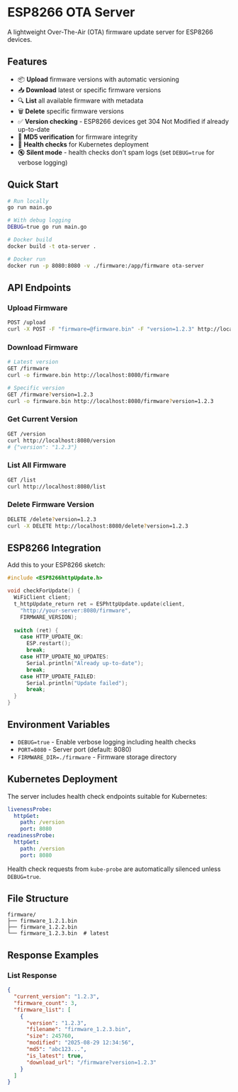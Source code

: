 # ESP8266 OTA Server

A lightweight Over-The-Air (OTA) firmware update server for ESP8266 devices.

## Features

- 📦 **Upload** firmware versions with automatic versioning
- 📥 **Download** latest or specific firmware versions
- 🔍 **List** all available firmware with metadata
- 🗑️ **Delete** specific firmware versions
- ✅ **Version checking** - ESP8266 devices get 304 Not Modified if already up-to-date
- 🔐 **MD5 verification** for firmware integrity
- 🏥 **Health checks** for Kubernetes deployment
- 🔇 **Silent mode** - health checks don't spam logs (set `DEBUG=true` for verbose logging)

## Quick Start

```bash
# Run locally
go run main.go

# With debug logging
DEBUG=true go run main.go

# Docker build
docker build -t ota-server .

# Docker run
docker run -p 8080:8080 -v ./firmware:/app/firmware ota-server
```

## API Endpoints

### Upload Firmware
```bash
POST /upload
curl -X POST -F "firmware=@firmware.bin" -F "version=1.2.3" http://localhost:8080/upload
```

### Download Firmware
```bash
# Latest version
GET /firmware
curl -o firmware.bin http://localhost:8080/firmware

# Specific version
GET /firmware?version=1.2.3
curl -o firmware.bin http://localhost:8080/firmware?version=1.2.3
```

### Get Current Version
```bash
GET /version
curl http://localhost:8080/version
# {"version": "1.2.3"}
```

### List All Firmware
```bash
GET /list
curl http://localhost:8080/list
```

### Delete Firmware Version
```bash
DELETE /delete?version=1.2.3
curl -X DELETE http://localhost:8080/delete?version=1.2.3
```

## ESP8266 Integration

Add this to your ESP8266 sketch:

```cpp
#include <ESP8266httpUpdate.h>

void checkForUpdate() {
  WiFiClient client;
  t_httpUpdate_return ret = ESPhttpUpdate.update(client, 
    "http://your-server:8080/firmware", 
    FIRMWARE_VERSION);
    
  switch (ret) {
    case HTTP_UPDATE_OK:
      ESP.restart();
      break;
    case HTTP_UPDATE_NO_UPDATES:
      Serial.println("Already up-to-date");
      break;
    case HTTP_UPDATE_FAILED:
      Serial.println("Update failed");
      break;
  }
}
```

## Environment Variables

- `DEBUG=true` - Enable verbose logging including health checks
- `PORT=8080` - Server port (default: 8080)
- `FIRMWARE_DIR=./firmware` - Firmware storage directory

## Kubernetes Deployment

The server includes health check endpoints suitable for Kubernetes:

```yaml
livenessProbe:
  httpGet:
    path: /version
    port: 8080
readinessProbe:
  httpGet:
    path: /version
    port: 8080
```

Health check requests from `kube-probe` are automatically silenced unless `DEBUG=true`.

## File Structure

```
firmware/
├── firmware_1.2.1.bin
├── firmware_1.2.2.bin
└── firmware_1.2.3.bin  # latest
```

## Response Examples

### List Response
```json
{
  "current_version": "1.2.3",
  "firmware_count": 3,
  "firmware_list": [
    {
      "version": "1.2.3",
      "filename": "firmware_1.2.3.bin",
      "size": 245760,
      "modified": "2025-08-29 12:34:56",
      "md5": "abc123...",
      "is_latest": true,
      "download_url": "/firmware?version=1.2.3"
    }
  ]
}
```
